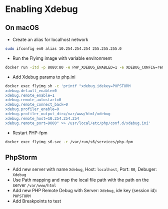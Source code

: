 # Enabling Xdebug

## On macOS

- Create an alias for localhost network

```sh
sudo ifconfig en0 alias 10.254.254.254 255.255.255.0
```

- Run the Flyimg image with variable environment

```sh
docker run -itd -p 8080:80 -e PHP_XDEBUG_ENABLED=1 -e XDEBUG_CONFIG=remote_host=10.254.254.254 -e PHP_IDE_CONFIG=serverName=Xdebug -v (pwd):/var/www/html --name flyimg flyimg
```

- Add Xdebug params to php.ini

```sh
docker exec flyimg sh -c 'printf "xdebug.idekey=PHPSTORM
xdebug.default_enable=0
xdebug.remote_enable=1
xdebug.remote_autostart=0
xdebug.remote_connect_back=0
xdebug.profiler_enable=0
xdebug.profiler_output_dir=/var/www/html/xdebug
xdebug.remote_host=10.254.254.254
xdebug.remote_port=9000" >> /usr/local/etc/php/conf.d/xdebug.ini'
```

- Restart PHP-fpm

```sh
docker exec flyimg s6-svc -r /var/run/s6/services/php-fpm
```

## PhpStorm

- Add new server with name `Xdebug`, Host: `localhost`, Port: `80`, Debuger: `Xdebug`
- Use Path mapping and map the local file path with the path on the server `/var/www/html`
- Add new PHP Remote Debug with Server: `Xdebug`, ide key (session id): `PHPSTORM`
- Add Breakpoints to test
